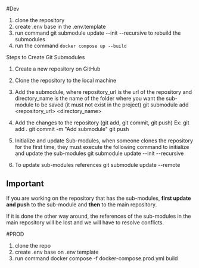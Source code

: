 #Dev

1. clone the repository
2. create .env base in the .env.template
3. run command git submodule update --init --recursive to rebuild the submodules
3. run the command `docker compose up --build`


Steps to Create Git Submodules


1. Create a new repository on GitHub
2. Clone the repository to the local machine
3. Add the submodule, where repository_url is the url of the repository and directory_name is the name of the folder where you want the sub-module to be saved (it must not exist in the project)
git submodule add <repository_url> <directory_name>

4. Add the changes to the repository (git add, git commit, git push)
Ex:
git add .
git commit -m "Add submodule"
git push

5. Initialize and update Sub-modules, when someone clones the repository for the first time, they must execute the following command to initialize and update the sub-modules
git submodule update --init --recursive

6. To update sub-modules references
git submodule update --remote



## Important
If you are working on the repository that has the sub-modules, **first update and push** to the sub-module and **then** to the main repository.

If it is done the other way around, the references of the sub-modules in the main repository will be lost and we will have to resolve conflicts.


#PROD

1. clone the repo
2. create .env base on .env template
3. run command docker compose -f docker-compose.prod.yml build

